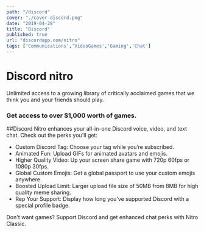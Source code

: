 ```yaml
---
path: "/discord"
cover: "./cover-discord.png"
date: "2019-04-28"
title: "Discord"
published: true
url: "discordapp.com/nitro"
tags: ['Communications','VideoGames','Gaming','Chat']
---
```

# Discord nitro
Unlimited access to a growing library of critically acclaimed games that we think you and your friends should play.

### Get access to over $1,000 worth of games.

##Discord Nitro enhances your all-in-one Discord voice, video, and text chat. Check out the perks you'll get:
* Custom Discord Tag: Choose your tag while you’re subscribed.
* Animated Fun: Upload GIFs for animated avatars and emojis.
* Higher Quality Video: Up your screen share game with 720p 60fps or 1080p 30fps.
* Global Custom Emojis: Get a global passport to use your custom emojis anywhere.
* Boosted Upload Limit: Larger upload file size of 50MB from 8MB for high quality meme sharing.
* Rep Your Support: Display how long you’ve supported Discord with a special profile badge.

Don't want games? Support Discord and get enhanced chat perks with Nitro Classic.
